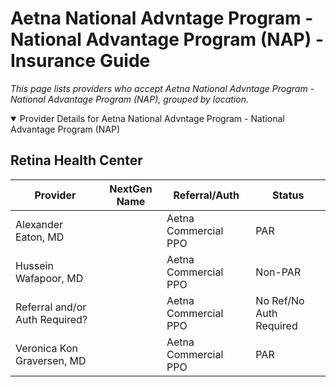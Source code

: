 # Aetna National Advntage Program - National Advantage Program (NAP) - Insurance Guide

*This page lists providers who accept Aetna National Advntage Program - National Advantage Program (NAP), grouped by location.*

<details open><summary>Provider Details for Aetna National Advntage Program - National Advantage Program (NAP)</summary>

## Retina Health Center

| Provider | NextGen Name | Referral/Auth | Status |
|----------|-------------|--------------|--------|
| Alexander Eaton, MD |  | Aetna Commercial PPO | PAR |
| Hussein Wafapoor, MD |  | Aetna Commercial PPO | Non-PAR |
| Referral and/or Auth Required? |  | Aetna Commercial PPO | No Ref/No Auth Required |
| Veronica Kon Graversen, MD |  | Aetna Commercial PPO | PAR |

</details>

